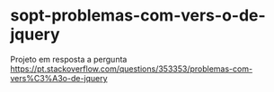 # sopt-problemas-com-vers-o-de-jquery
Projeto em resposta a pergunta https://pt.stackoverflow.com/questions/353353/problemas-com-vers%C3%A3o-de-jquery
